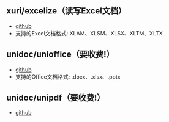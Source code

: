 ## xuri/excelize（读写Excel文档）

- [github](https://github.com/qax-os/excelize)
- 支持的Excel文档格式: XLAM、XLSM、XLSX、XLTM、XLTX

## unidoc/unioffice（要收费!）

- [github](https://github.com/unidoc/unioffice)
- 支持的Office文档格式: .docx、.xlsx、.pptx

## unidoc/unipdf（要收费!）

- [github](https://github.com/unidoc/unipdf)


